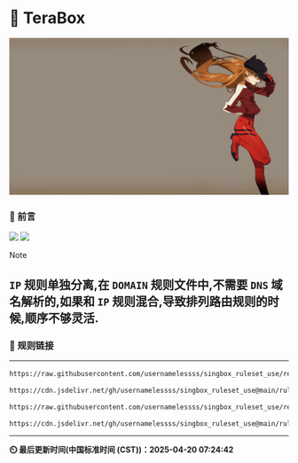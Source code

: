 
# 🧸 TeraBox
![](https://raw.githubusercontent.com/usernamelessss/picture-bed/main/images/202504042256831.jpg)
### 📣 前言
![](https://shields.io/badge/-移除重复规则-ff69b4) ![](https://shields.io/badge/-IP&nbsp;规则单独存放不与&nbsp;DOMAIN&nbsp;等混合-green)
> [!NOTE]
**`IP` 规则单独分离,在 `DOMAIN` 规则文件中,不需要 `DNS` 域名解析的,如果和 `IP` 规则混合,导致排列路由规则的时候,顺序不够灵活.**
---

###  🔗 规则链接
---

```url
https://raw.githubusercontent.com/usernamelessss/singbox_ruleset_use/refs/heads/main/rule/TeraBox/TeraBox_No_IP.json
```

```url
https://cdn.jsdelivr.net/gh/usernamelessss/singbox_ruleset_use@main/rule/TeraBox/TeraBox_No_IP.json
```

```url
https://raw.githubusercontent.com/usernamelessss/singbox_ruleset_use/refs/heads/main/rule/TeraBox/TeraBox_No_IP.srs
```

```url
https://cdn.jsdelivr.net/gh/usernamelessss/singbox_ruleset_use@main/rule/TeraBox/TeraBox_No_IP.srs
```

---
**⏲️ 最后更新时间(中国标准时间 (CST))：2025-04-20 07:24:42**